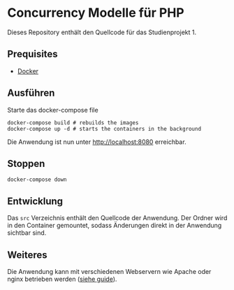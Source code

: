 # Concurrency Modelle für PHP
Dieses Repository enthält den Quellcode für das Studienprojekt 1.


## Prequisites
- [Docker](https://docs.docker.com/get-docker/)


## Ausführen
Starte das docker-compose file
```shell
docker-compose build # rebuilds the images
docker-compose up -d # starts the containers in the background
```
Die Anwendung ist nun unter [http://localhost:8080](http://localhost:8080) erreichbar.


## Stoppen
```shell
docker-compose down
```


## Entwicklung
Das `src` Verzeichnis enthält den Quellcode der Anwendung. Der Ordner wird in den Container gemountet, sodass Änderungen direkt in der Anwendung sichtbar sind.


## Weiteres
Die Anwendung kann mit verschiedenen Webservern wie Apache oder nginx betrieben werden ([siehe guide](https://www.slimframework.com/docs/v4/start/web-servers.html)).
